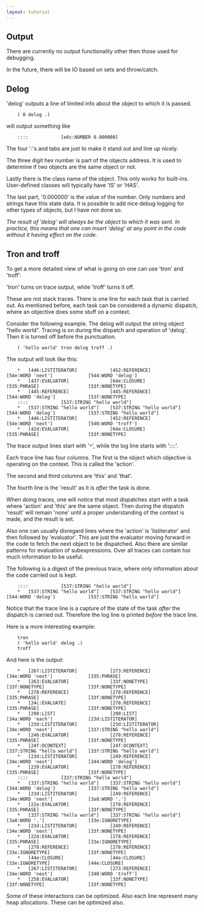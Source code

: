 ```yaml
---
layout: tutorial
---
```


Output
------

There are currently no output functionality other then those used for debugging.

In the future, there will be IO based on sets and throw/catch.


Delog
-----

'delog' outputs a line of limited info about the object to which it is passed.

        ( 0 delog .)

will output something like

        ::::			[e6c:NUMBER 0.000000]

The four ':'s and tabs are just to make it stand out and line up nicely.

The three digit hex number is part of the objects address. It is used to determine if two objects are the same object or not.

Lastly there is the class name of the object. This only works for built-ins. User-defined classes will typically have 'IS' or 'HAS'.

The last part, '0.000000' is the value of the number. Only numbers and strings have this state data. It is possible to add
nice debug logging for other types of objects, but I have not done so.

*The result of 'delog' will always be the object to which it was sent. In practice, this means that one can insert 'delog' at
any point in the code without it having effect on the code.*


Tron and troff
--------------

To get a more detailed view of what is going on one can use 'tron' and 'troff'.

'tron' turns on trace output, while 'troff' turns it off.

These are not stack traces. There is one line for each task that is carried out. As mentioned before, each task can be considered
a dynamic dispatch, where an objective does some stuff on a context.

Consider the following example. The delog will output the string object "hello world". Tracing is on during the dispatch and
operation of 'delog'. Then it is turned off before the punctuation.

        ( 'hello world' tron delog troff .)

The output will look like this:

        *	[446:LISTITERATOR]            [452:REFERENCE]               [54e:WORD 'next']             [544:WORD 'delog']
        *	[437:EVALUATOR]               [64e:CLOSURE]                 [535:PHRASE]                  [53f:NONETYPE]
        *	[445:REFERENCE]               [445:REFERENCE]               [544:WORD 'delog']            [53f:NONETYPE]
        ::::			[537:STRING "hello world"]
        *	[537:STRING "hello world"]    [537:STRING "hello world"]    [544:WORD 'delog']            [537:STRING "hello world"]
        *	[446:LISTITERATOR]            [452:REFERENCE]               [54e:WORD 'next']             [540:WORD 'troff']
        *	[42d:EVALUATOR]               [64e:CLOSURE]                 [535:PHRASE]                  [53f:NONETYPE]

The trace output lines start with '`*`', while the log line starts with '::::'.

Each trace line has four columns. The first is the object which objective is operating on the context. This is called the 'action'.

The second and third columns are 'this' and 'that'.

The fourth line is the 'result' as it is *after* the task is done.

When doing traces, one will notice that most dispatches start with a task where 'action' and 'this' are the same object.
Then during the dispatch 'result' will remain 'none' until a proper understanding of the context is made, and the result is set.

Also one can usually disregard lines where the 'action' is 'listiterator' and then followed by 'evaluator'. This are just the
evaluator moving forward in the code to fetch the next object to be dispatched. Also there are similar patterns for
evaluation of subexpressions. Over all traces can contain too much information to be useful.

The following is a digest of the previous trace, where only information about the code carried out is kept.

        ::::			[537:STRING "hello world"]
        *	[537:STRING "hello world"]    [537:STRING "hello world"]    [544:WORD 'delog']            [537:STRING "hello world"]

Notice that the trace line is a capture of the state of the task *after* the dispatch is carried out. Therefore the log line is
printed *before* the trace line.

Here is a more interesting example:

        tron
        ( 'hello world' delog .)
        troff

And here is the output:

        *	[267:LISTITERATOR]            [273:REFERENCE]               [34e:WORD 'next']             [335:PHRASE]
        *	[263:EVALUATOR]               [33f:NONETYPE]                [33f:NONETYPE]                [33f:NONETYPE]
        *	[278:REFERENCE]               [278:REFERENCE]               [335:PHRASE]                  [33f:NONETYPE]
        *	[24c:EVALUATE]                [278:REFERENCE]               [335:PHRASE]                  [33f:NONETYPE]
        *	[290:LIST]                    [290:LIST]                    [34a:WORD 'each']             [23d:LISTITERATOR]
        *	[23d:LISTITERATOR]            [23d:LISTITERATOR]            [34e:WORD 'next']             [337:STRING "hello world"]
        *	[246:EVALUATOR]               [278:REFERENCE]               [335:PHRASE]                  [33f:NONETYPE]
        *	[24f:OCONTEXT]                [24f:OCONTEXT]                [337:STRING "hello world"]    [337:STRING "hello world"]
        *	[23d:LISTITERATOR]            [249:REFERENCE]               [34e:WORD 'next']             [344:WORD 'delog']
        *	[239:EVALUATOR]               [278:REFERENCE]               [335:PHRASE]                  [33f:NONETYPE]
        ::::			[337:STRING "hello world"]
        *	[337:STRING "hello world"]    [337:STRING "hello world"]    [344:WORD 'delog']            [337:STRING "hello world"]
        *	[23d:LISTITERATOR]            [249:REFERENCE]               [34e:WORD 'next']             [3a8:WORD '.']
        *	[22e:EVALUATOR]               [278:REFERENCE]               [335:PHRASE]                  [33f:NONETYPE]
        *	[337:STRING "hello world"]    [337:STRING "hello world"]    [3a8:WORD '.']                [33e:IGNORETYPE]
        *	[23d:LISTITERATOR]            [249:REFERENCE]               [34e:WORD 'next']             [33f:NONETYPE]
        *	[224:EVALUATOR]               [278:REFERENCE]               [335:PHRASE]                  [33e:IGNORETYPE]
        *	[278:REFERENCE]               [278:REFERENCE]               [33e:IGNORETYPE]              [33f:NONETYPE]
        *	[44e:CLOSURE]                 [44e:CLOSURE]                 [33e:IGNORETYPE]              [44e:CLOSURE]
        *	[267:LISTITERATOR]            [273:REFERENCE]               [34e:WORD 'next']             [340:WORD 'troff']
        *	[258:EVALUATOR]               [33f:NONETYPE]                [33f:NONETYPE]                [33f:NONETYPE]

Some of these interactions can be optimized. Also each line represent many heap allocations. These can be optimized also.

